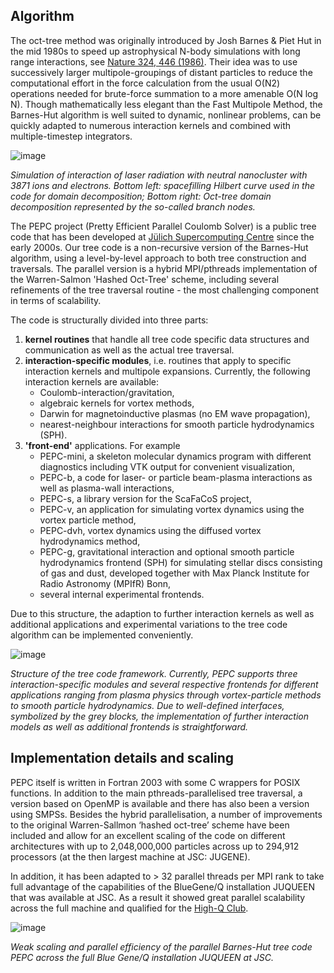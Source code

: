 <!---
This file is automatically included in the Helmholtz Research Software Directory: https://helmholtz.software/software/pepc
-->

## Algorithm

The oct-tree method was originally introduced by Josh Barnes & Piet Hut in the mid 1980s to speed up astrophysical N-body simulations with long range interactions, see [Nature 324, 446 (1986)](http://dx.doi.org/10.1038/324446a0). Their idea was to use successively larger multipole-groupings of distant particles to reduce the computational effort in the force calculation from the usual O(N2) operations needed for brute-force summation to a more amenable O(N log N). Though mathematically less elegant than the Fast Multipole Method, the Barnes-Hut algorithm is well suited to dynamic, nonlinear problems, can be quickly adapted to numerous interaction kernels and combined with multiple-timestep integrators.

![image](https://www.fz-juelich.de/en/ias/jsc/about-us/structure/simulation-and-data-labs/sdl-plasma-physics/pepc/pepc_overview.png/@@images/image/preview)

*Simulation of interaction of laser radiation with neutral nanocluster with 3871 ions and electrons. Bottom left: spacefilling Hilbert curve used in the code for domain decomposition; Bottom right: Oct-tree domain decomposition represented by the so-called branch nodes.*

The PEPC project (Pretty Efficient Parallel Coulomb Solver) is a public tree code that has been developed at [Jülich Supercomputing Centre](https://www.fz-juelich.de/en/ias/jsc) since the early 2000s. Our tree code is a non-recursive version of the Barnes-Hut algorithm, using a level-by-level approach to both tree construction and traversals. The parallel version is a hybrid MPI/pthreads implementation of the Warren-Salmon 'Hashed Oct-Tree' scheme, including several refinements of the tree traversal routine - the most challenging component in terms of scalability.

The code is structurally divided into three parts:

  1. **kernel routines** that handle all tree code specific data structures and communication as well as the actual tree traversal.
  2. **interaction-specific modules**, i.e. routines that apply to specific interaction kernels and multipole expansions. Currently, the following interaction kernels are available:
     - Coulomb-interaction/gravitation,
     - algebraic kernels for vortex methods,
     - Darwin for magnetoinductive plasmas (no EM wave propagation),
     - nearest-neighbour interactions for smooth particle hydrodynamics (SPH).
  3. **'front-end'** applications. For example
     - PEPC-mini, a skeleton molecular dynamics program with different diagnostics including VTK output for convenient visualization,
     - PEPC-b, a code for laser- or particle beam-plasma interactions as well as plasma-wall interactions,
     - PEPC-s, a library version for the ScaFaCoS project,
     - PEPC-v, an application for simulating vortex dynamics using the vortex particle method,
     - PEPC-dvh, vortex dynamics using the diffused vortex hydrodynamics method,
     - PEPC-g, gravitational interaction and optional smooth particle hydrodynamics frontend (SPH) for simulating stellar discs consisting of gas and dust, developed together with Max Planck Institute for Radio Astronomy (MPIfR) Bonn,
     - several internal experimental frontends.

Due to this structure, the adaption to further interaction kernels as well as additional applications and experimental variations to the tree code algorithm can be implemented conveniently.

![image](https://www.fz-juelich.de/en/ias/jsc/about-us/structure/simulation-and-data-labs/sdl-plasma-physics/pepc/pepc_structure-1.png/@@images/image/preview)

*Structure of the tree code framework. Currently, PEPC supports three interaction-specific modules and several respective frontends for different applications ranging from plasma physics through vortex-particle methods to smooth particle hydrodynamics. Due to well-defined interfaces, symbolized by the grey blocks, the implementation of further interaction models as well as additional frontends is straightforward.*

## Implementation details and scaling

PEPC itself is written in Fortran 2003 with some C wrappers for POSIX functions. In addition to the main pthreads-parallelised tree traversal, a version based on OpenMP is available and there has also been a version using SMPSs. Besides the hybrid parallelisation, a number of improvements to the original Warren-Sallmon ‘hashed oct-tree’ scheme have been included and allow for an excellent scaling of the code on different architectures with up to 2,048,000,000 particles across up to 294,912 processors (at the then largest machine at JSC: JUGENE).

In addition, it has been adapted to > 32 parallel threads per MPI rank to take full advantage of the capabilities of the BlueGene/Q installation JUQUEEN that was available at JSC. As a result it showed great parallel scalability across the full machine and qualified for the [High-Q Club](https://www.fz-juelich.de/ias/jsc/high-q-club).

![image](https://www.fz-juelich.de/en/ias/jsc/about-us/structure/simulation-and-data-labs/sdl-plasma-physics/pepc/pepc_scaling_juqueen.png/@@images/image/preview)

*Weak scaling and parallel efficiency of the parallel Barnes-Hut tree code PEPC across the full Blue Gene/Q installation JUQUEEN at JSC.*
